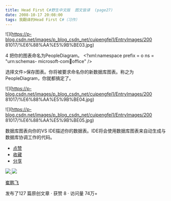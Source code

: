```yaml
---
title: Head First C#野生中文版  图文皆译  (page27)
date: 2008-10-17 20:08:00
tags: 我翻译的Head First C#（习作）
---
```

![](https://p-blog.csdn.net/images/p_blog_csdn_net/cuipengfei1/EntryImages/200
81017/%E6%88%AA%E5%9B%BE03.jpg)

4  把你的图表命名为PeopleDiagram。  <?xml:namespace prefix = o ns = "urn:schemas-
microsoft-com:office:office" />

选择文件>保存图表。你将被要求命名你的新数据库图表。称之为PeopleDiagram，你就都搞定了。

![](https://p-blog.csdn.net/images/p_blog_csdn_net/cuipengfei1/EntryImages/200
81017/%E6%88%AA%E5%9B%BE04.jpg)

![](https://p-blog.csdn.net/images/p_blog_csdn_net/cuipengfei1/EntryImages/200
81017/%E6%88%AA%E5%9B%BE05.jpg)

数据库图表向你的VS IDE描述你的数据表。IDE将会使用数据库图表来自动生成与数据库协调工作的代码。

  * [ 点赞  ](javascript:;)
  * [ 收藏  ](javascript:;)
  * [ 分享 ](javascript:;)

[ ![](https://profile.csdnimg.cn/5/2/5/3_cuipengfei1)
![](https://g.csdnimg.cn/static/user-reg-year/1x/11.png)
](https://blog.csdn.net/cuipengfei1)

[ 崔鹏飞 ](https://blog.csdn.net/cuipengfei1)

发布了127 篇原创文章  ·  获赞 8  ·  访问量 74万+

